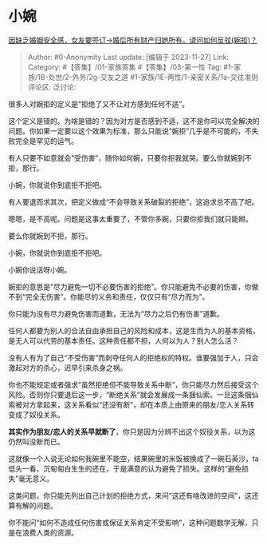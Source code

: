 # 小婉
[因缺乏婚姻安全感，女友要签订→婚后所有财产归她所有。请问如何反驳(婉拒)？](https://www.zhihu.com/question/630015961/answer/3303913129)

> Author: #0-Anonymity
> Last update: [编辑于 2023-11-27]
> Link:
> Category: #【答集】/01-家族答集 #【答集】/03-第一性 
> Tag: #1-家族/1B-处世/2-外务/2g-交友之道 #1-家族/1E-两性/1-亲密关系/1a-交往准则 
> 评论区:
> 泛讨论:

很多人对婉拒的定义是“拒绝了又不让对方感到任何不适”。

这个定义是错的。为啥是错的？因为对方是否感到不适，这不是你可以完全解决的问题。你如果一定要以这个效果为标准，那么只能说“婉拒”几乎是不可能的，不失败完全是罕见的运气。

有人只要不如意就会“受伤害”，随你如何婉，只要你拒我就哭。要么你就婉到不拒，那行。

小婉，你就说你到底拒不拒吧。

有人要退而求其次，把定义做成“不会导致关系破裂的拒绝”，这追求总不高了吧。

嗯嗯，是不高呢。问题是这事太重要了，不管你多婉，只要你拒我们就只能掰。

要么你就婉到不拒，那行。

小婉，你就说你到底拒不拒吧。

小婉你说话呀小婉。

婉拒的意思是“尽力避免一切不必要伤害的拒绝”。你只能避免不必要的伤害，你做不到“完全无伤害”。你能尽的义务和责任，仅仅只有“尽力而为”。

你只能为没有尽力避免伤害而道歉，无法为“尽力之后仍有伤害”道歉。

任何人都要为别人的合法自由承担自己的风险和成本，这是生而为人的基本资格，是无人可以代劳的基本责任。这种责任都不担，人何以为人？别人怎么活？

没有人有为了自己“不受伤害”而剥夺任何人的拒绝权的特权。谁要强加于人，只会激起对方的杀心，迟早引来杀身之祸。

你也不能规定或者强求“虽然拒绝但不能导致关系中断”，你只能尽力然后接受这个风险。否则你只要退后这一步，“断绝关系”就会发展成一条捆仙索。一旦这条捆仙索被对方拿起来，这关系看似“还没有断”，却在本质上由原来的朋友/恋人关系转变成了奴役关系。

**其实作为朋友/恋人的关系早就断了**，你只是因为分辨不出这个奴役关系，以为这仍然叫没断而已。

这就像一个人说无论如何我碗里不能空，结果碗里的米饭被换成了一碗石英沙，ta低头一看，沉甸甸白生生的还在，于是满意的认为避免了损失。这样的“避免损失”毫无意义。

这类问题，你只能先列出自己计划的拒绝方式，来问“这还有啥改进的空间”，这还算有解的问题。

你不能问“如何不造成任何伤害或保证关系肯定不受影响”，这种问题数学无解，只是在浪费人类的资源。